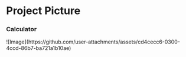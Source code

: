 <h1>Project Picture</h1> 
<h3>Calculator</h3> 
![Image](https://github.com/user-attachments/assets/cd4cecc6-0300-4ccd-86b7-ba721a1b10ae)
